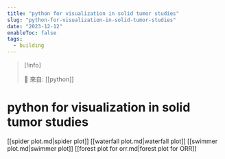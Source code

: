 ```yaml
---
title: "python for visualization in solid tumor studies"
slug: "python-for-visualization-in-solid-tumor-studies"
date: "2023-12-12"
enableToc: false
tags:
  - building
---
```


> [!info]
>
> 🌱 來自: [[python]]

# python for visualization in solid tumor studies

[[spider plot.md|spider plot]]
[[waterfall plot.md|waterfall plot]]
[[swimmer plot.md|swimmer plot]]
[[forest plot for orr.md|forest plot for ORR]]
